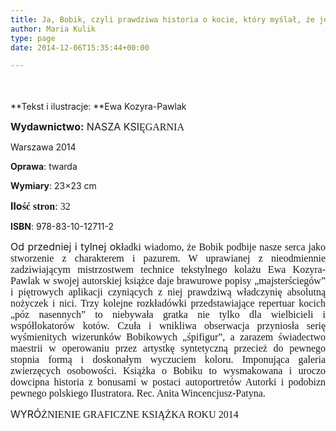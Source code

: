 ```yaml
---
title: Ja, Bobik, czyli prawdziwa historia o kocie, który myślał, że jest królem
author: Maria Kulik
type: page
date: 2014-12-06T15:35:44+00:00

---
```

<span style="font-family: Calibri; font-size: large;"><span lang="P"> </span></span>

**Tekst i ilustracje: **Ewa Kozyra-Pawlak

<span style="font-size: medium;"><b>Wydawnictwo:</b> NASZA KSI</span><span style="font-family: Calibri; font-size: medium;"><span style="font-family: Calibri; font-size: medium;"><span lang="P">ĘGARNIA</span></span></span>

Warszawa 2014

**Oprawa**: twarda

**Wymiary**: 23&#215;23 cm

**<span style="font-size: medium;">Ilo</span><span style="font-family: Calibri; font-size: medium;"><span style="font-family: Calibri; font-size: medium;"><span lang="P">ść stron</span></span></span>**<span style="font-family: Calibri; font-size: medium;"><span style="font-family: Calibri; font-size: medium;">: 32</span></span>

**ISBN**: 978-83-10-12711-2

<p align="JUSTIFY">
  <span style="font-size: medium;"> Od przedniej i tylnej ok</span><span style="font-family: Calibri; font-size: medium;"><span style="font-family: Calibri; font-size: medium;"><span lang="P">ładki wiadomo, że Bobik podbije nasze serca jako stworzenie z charakterem i pazurem. W uprawianej z nieodmiennie zadziwiającym mistrzostwem technice tekstylnego kolażu Ewa Kozyra-Pawlak w swojej autorskiej książce daje brawurowe popisy „majsterściegów” i piętrowych aplikacji czyniących z niej prawdziwą władczynię absolutną nożyczek i nici. Trzy kolejne rozkładówki przedstawiające repertuar kocich „póz nasennych” to niebywała gratka nie tylko dla wielbicieli i współlokatorów kotów. Czuła i wnikliwa obserwacja przyniosła serię wyśmienitych wizerunków Bobikowych „śpifigur”, a zarazem świadectwo maestrii w operowaniu przez artystkę syntetyczną przecież do pewnego stopnia formą i doskonałym wyczuciem koloru. Imponująca galeria zwierzęcych osobowości. Książka o Bobiku to wysmakowana i uroczo dowcipna historia z bonusami w postaci autoportretów Autorki i podobizn pewnego polskiego Ilustratora. Rec. Anita Wincencjusz-Patyna.</span></span></span>
</p>

<p align="JUSTIFY">
  <span style="font-size: medium;">WYRÓ</span><span style="font-family: Calibri; font-size: medium;"><span style="font-family: Calibri; font-size: medium;"><span lang="P">ŻNIENIE GRAFICZNE KSIĄŻKA ROKU 2014</span></span></span>
</p>

&nbsp;